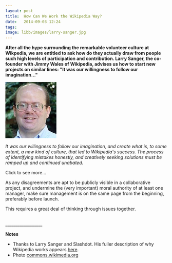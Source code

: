 ```yaml
---
layout: post
title:  How Can We Work the Wikipedia Way?
date:   2014-09-03 12:24
tags: 
image: libb/images/larry-sanger.jpg
---
```


**After all the hype surrounding the remarkable volunteer culture at Wikpedia, we are entitled to ask how do they actually draw from people such high levels of participation and contribution. Larry Sanger, the co-founder with Jimmy Wales of Wikipedia, advises us how to start new projects on similar lines: "It was our willingness to follow our imagination..."**

![](/libb/images/larry-sanger.jpg)

<em>It was our willingness to follow our imagination, and create what is, to some extent, a new kind of culture, that led to Wikipedia's success. The process of identifying mistakes honestly, and creatively seeking solutions must be ramped up and continued unabated. </em>

<div id="restOfArticle" style="display:none">

<em>You can learn from our mistakes. Bear in mind, that these are only rough guidelines, not general rules:</em><br><br>

<ul>
<li>Radical and untried new ideas require <b>constant refinement and adaptation</b> in order to succeed; the first proposal is very rarely the best, and project designers must learn from their mistakes and constantly redesign better projects.</li>

<li><b>Governance issues</b> are, in my opinion, the primary failing of Wikipedia. </li>

<li>Make the volunteer project management a <b>meritocracy</b>, not based on longevity but on the ability to lead and contribute; that is the only condition under which many of the best qualified people will want to participate.</li>

<li>Make <b>special roles for experts</b> from the very beginning; do not attempt to add those roles later as an afterthought. Specialists are one of your most important resources: use them as much as you can. </li>

<li>Establish early on that there will be some <b>non-negotiable policy</b>. Wikis and collaborative projects necessarily build communities, and once large enough, it absolutely must have rules to keep people at work on the mission of the project. (Don't depend on force of personality).</li>

<li>Consider making a <b>project charter</b> to make it clear from the beginning what the basic principles governing the project will be. This will help the community run more smoothly and allow participants to self-select.</li>

<li><b>Standards if not enforced in any way</b> do not exist. Do not tolerate deliberate disruption from those who oppose your aims; tell them to start their own project.</li>
</ul>

</div>
<a onclick="showMoreOrLess(this,'restOfArticle');">Click to see more...</a>

As any disagreements are apt to be publicly visible in a collaborative project, and undermine the (very important) moral authority of at least one manager, make sure management is on the same page from the beginning, preferably before launch. 

This requires a great deal of thinking through issues together.

<br>__________________

<b>Notes</b> 
 
* Thanks to Larry Sanger and Slashdot. His fuller description of why Wikipedia works appears <a href="http://beta.slashdot.org/story/56499" target="_blank">here</a>.  
* Photo <a href="http://commons.wikimedia.org/wiki/File%3ALarry_Sanger_02-2.jpg" target="_blank"> commons.wikimedia.org</a>
